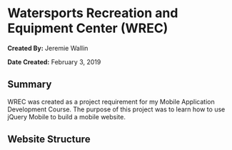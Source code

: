 # Watersports Recreation and Equipment Center (WREC)
**Created By:** Jeremie Wallin

**Date Created:** February 3, 2019

## Summary
WREC was created as a project requirement for my Mobile Application Development Course.  The purpose of this project was to learn how to use jQuery Mobile to build a mobile website.

## Website Structure
